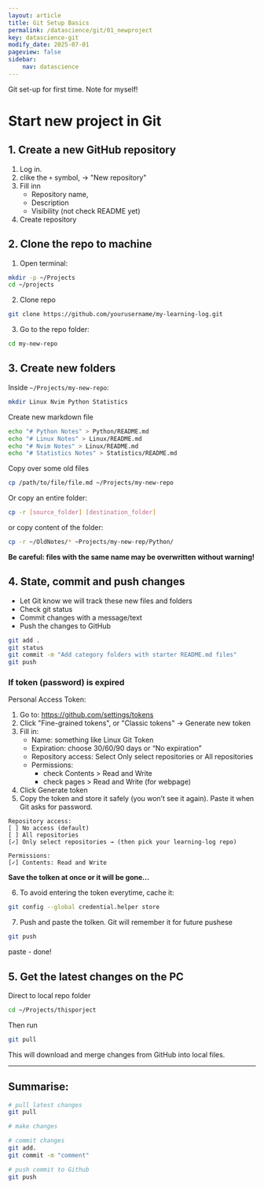 ```yaml
---
layout: article
title: Git Setup Basics
permalink: /datascience/git/01_newproject
key: datascience-git
modify_date: 2025-07-01
pageview: false
sidebar:
    nav: datascience
---
```


Git set-up for first time. Note for myself!

<!--more-->


# Start new project in Git

## 1. Create a new GitHub repository

1. Log in.
2. clike the `+` symbol, -> "New repository"
3. Fill inn
    * Repository name,
    * Description
    * Visibility (not check README yet)
4. Create repository

## 2. Clone the repo to machine

1. Open terminal:
```bash
mkdir -p ~/Projects
cd ~/projects
```

2. Clone repo
```bash
git clone https://github.com/yourusername/my-learning-log.git
```

3. Go to the repo folder:
```bash
cd my-new-repo
```

## 3. Create new folders
Inside `~/Projects/my-new-repo`:
```bash
mkdir Linux Nvim Python Statistics 
```

Create new markdown file
```bash
echo "# Python Notes" > Python/README.md
echo "# Linux Notes" > Linux/README.md
echo "# Nvim Notes" > Linux/README.md
echo "# Statistics Notes" > Statistics/README.md
```

Copy over some old files
```bash
cp /path/to/file/file.md ~/Projects/my-new-repo
```

Or copy an entire folder:
```bash
cp -r [source_folder] [destination_folder]
```

or copy content of the folder:
```bash
cp -r ~/OldNotes/* ~Projects/my-new-rep/Python/
```

**Be careful: files with the same name may be overwritten without warning!**

## 4. State, commit and push changes

- Let Git know we will track these new files and folders
- Check git status
- Commit changes with a message/text
- Push the changes to GitHub

```bash 
git add .
git status
git commit -m "Add category folders with starter README.md files"
git push 
```

### If token (password) is expired 

Personal Access Token:
1. Go to: https://github.com/settings/tokens
2. Click "Fine-grained tokens", or "Classic tokens" → Generate new token
3. Fill in:
    * Name: something like Linux Git Token
    * Expiration: choose 30/60/90 days or “No expiration”
    * Repository access: Select Only select repositories or All repositories
    * Permissions:
        * check Contents > Read and Write
        * check pages > Read and Write (for webpage)
4. Click Generate token
5. Copy the token and store it safely (you won’t see it again). Paste it when Git asks for password.

```less
Repository access:
[ ] No access (default)
[ ] All repositories
[✓] Only select repositories → (then pick your learning-log repo)

Permissions:
[✓] Contents: Read and Write
```

**Save the tolken at once or it will be gone...**

6. To avoid entering the token everytime, cache it:
```bash
git config --global credential.helper store
```

7. Push and paste the tolken. Git will remember it for future pushese
```bash
git push 
```
paste - done!


## 5. Get the latest changes on the PC

Direct to local repo folder
```bash
cd ~/Projects/thisporject
```

Then run
```bash 
git pull
```
This will download and merge changes from GitHub into local files.


------------------

## Summarise:

```bash
# pull latest changes 
git pull

# make changes

# commit changes
git add.
git commit -m "comment"

# push commit to Github
git push 

```
